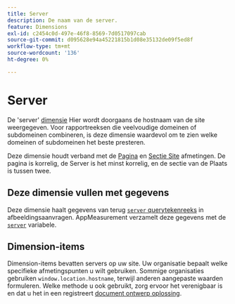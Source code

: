 ```yaml
---
title: Server
description: De naam van de server.
feature: Dimensions
exl-id: c2454c0d-497e-46f8-8569-7d0517097cab
source-git-commit: d095628e94a45221815b1d08e35132de09f5ed8f
workflow-type: tm+mt
source-wordcount: '136'
ht-degree: 0%

---
```


# Server

De &#39;server&#39; [dimensie](overview.md) Hier wordt doorgaans de hostnaam van de site weergegeven. Voor rapportreeksen die veelvoudige domeinen of subdomeinen combineren, is deze dimensie waardevol om te zien welke domeinen of subdomeinen het beste presteren.

Deze dimensie houdt verband met de [Pagina](page.md) en [Sectie Site](site-section.md) afmetingen. De pagina is korrelig, de Server is het minst korrelig, en de sectie van de Plaats is tussen twee.

## Deze dimensie vullen met gegevens

Deze dimensie haalt gegevens van terug [`server` querytekenreeks](/help/implement/validate/query-parameters.md) in afbeeldingsaanvragen. AppMeasurement verzamelt deze gegevens met de [`server`](/help/implement/vars/page-vars/server.md) variabele.

## Dimension-items

Dimension-items bevatten servers op uw site. Uw organisatie bepaalt welke specifieke afmetingspunten u wilt gebruiken. Sommige organisaties gebruiken `window.location.hostname`, terwijl anderen aangepaste waarden formuleren. Welke methode u ook gebruikt, zorg ervoor het verenigbaar is en dat u het in een registreert [document ontwerp oplossing](/help/implement/prepare/solution-design.md).
